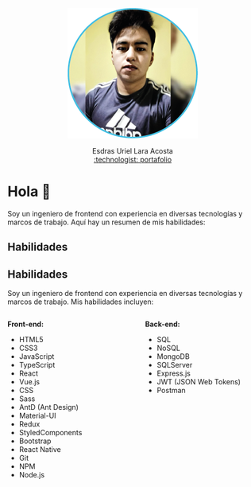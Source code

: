 <p width="250" align="center">
  <img src="profilePicture.png" alt="Mi Foto">
</p>

<p width="250" align="center">
 Esdras Uriel Lara Acosta <br/>
 <a href="https://portafolio-uriellara.netlify.app/">
:technologist: portafolio
</a>

</p>

# Hola 👋

Soy un ingeniero de frontend con experiencia en diversas tecnologías y marcos de trabajo. Aquí hay un resumen de mis habilidades:

## Habilidades

## Habilidades

Soy un ingeniero de frontend con experiencia en diversas tecnologías y marcos de trabajo. Mis habilidades incluyen:

<div style="display: flex; justify-content: space-between;">

<div style="width: 45%;">

**Front-end:**
- HTML5
- CSS3
- JavaScript
- TypeScript
- React
- Vue.js
- CSS
- Sass
- AntD (Ant Design)
- Material-UI
- Redux
- StyledComponents
- Bootstrap
- React Native
- Git
- NPM
- Node.js 

</div>

<div style="width: 45%;">

**Back-end:**
- SQL
- NoSQL
- MongoDB
- SQLServer
- Express.js
- JWT (JSON Web Tokens)
- Postman

</div>

</div>

